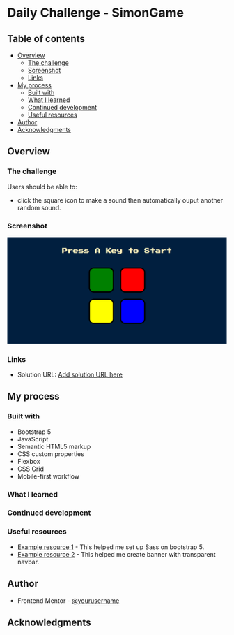 # Daily Challenge - SimonGame

## Table of contents

- [Overview](#overview)
  - [The challenge](#the-challenge)
  - [Screenshot](#screenshot)
  - [Links](#links)
- [My process](#my-process)
  - [Built with](#built-with)
  - [What I learned](#what-i-learned)
  - [Continued development](#continued-development)
  - [Useful resources](#useful-resources)
- [Author](#author)
- [Acknowledgments](#acknowledgments)

## Overview

### The challenge

Users should be able to:

- click the square icon to make a sound then automatically ouput another random sound.

### Screenshot

![screenshot](https://github.com/LyonWang25/100days-Coding-Challenge/blob/main/Day10_SimonGame/screenshot/desktop.png)

### Links

- Solution URL: [Add solution URL here](https://github.com/LyonWang25/100days-Coding-Challenge/tree/main/Day10_SimonGame)

## My process

### Built with

- Bootstrap 5
- JavaScript
- Semantic HTML5 markup
- CSS custom properties
- Flexbox
- CSS Grid
- Mobile-first workflow

### What I learned

### Continued development

### Useful resources

- [Example resource 1](https://www.youtube.com/watch?v=6Ovw43Dkp44&ab_channel=Academind) - This helped me set up Sass on bootstrap 5.
- [Example resource 2](https://www.youtube.com/watch?v=kmmxxfyufLE&t=195s&ab_channel=WebZone) - This helped me create banner with
  transparent navbar.

## Author

- Frontend Mentor - [@yourusername](https://www.frontendmentor.io/profile/yourusername)

## Acknowledgments
